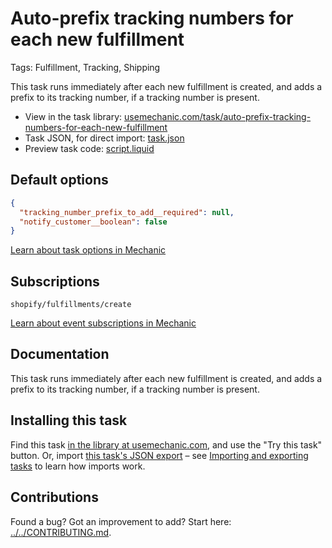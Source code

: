 # Auto-prefix tracking numbers for each new fulfillment

Tags: Fulfillment, Tracking, Shipping

This task runs immediately after each new fulfillment is created, and adds a prefix to its tracking number, if a tracking number is present.

* View in the task library: [usemechanic.com/task/auto-prefix-tracking-numbers-for-each-new-fulfillment](https://usemechanic.com/task/auto-prefix-tracking-numbers-for-each-new-fulfillment)
* Task JSON, for direct import: [task.json](../../tasks/auto-prefix-tracking-numbers-for-each-new-fulfillment.json)
* Preview task code: [script.liquid](./script.liquid)

## Default options

```json
{
  "tracking_number_prefix_to_add__required": null,
  "notify_customer__boolean": false
}
```

[Learn about task options in Mechanic](https://docs.usemechanic.com/article/471-task-options)

## Subscriptions

```liquid
shopify/fulfillments/create
```

[Learn about event subscriptions in Mechanic](https://docs.usemechanic.com/article/408-subscriptions)

## Documentation

This task runs immediately after each new fulfillment is created, and adds a prefix to its tracking number, if a tracking number is present.

## Installing this task

Find this task [in the library at usemechanic.com](https://usemechanic.com/task/auto-prefix-tracking-numbers-for-each-new-fulfillment), and use the "Try this task" button. Or, import [this task's JSON export](../../tasks/auto-prefix-tracking-numbers-for-each-new-fulfillment.json) – see [Importing and exporting tasks](https://docs.usemechanic.com/article/505-importing-and-exporting-tasks) to learn how imports work.

## Contributions

Found a bug? Got an improvement to add? Start here: [../../CONTRIBUTING.md](../../CONTRIBUTING.md).
